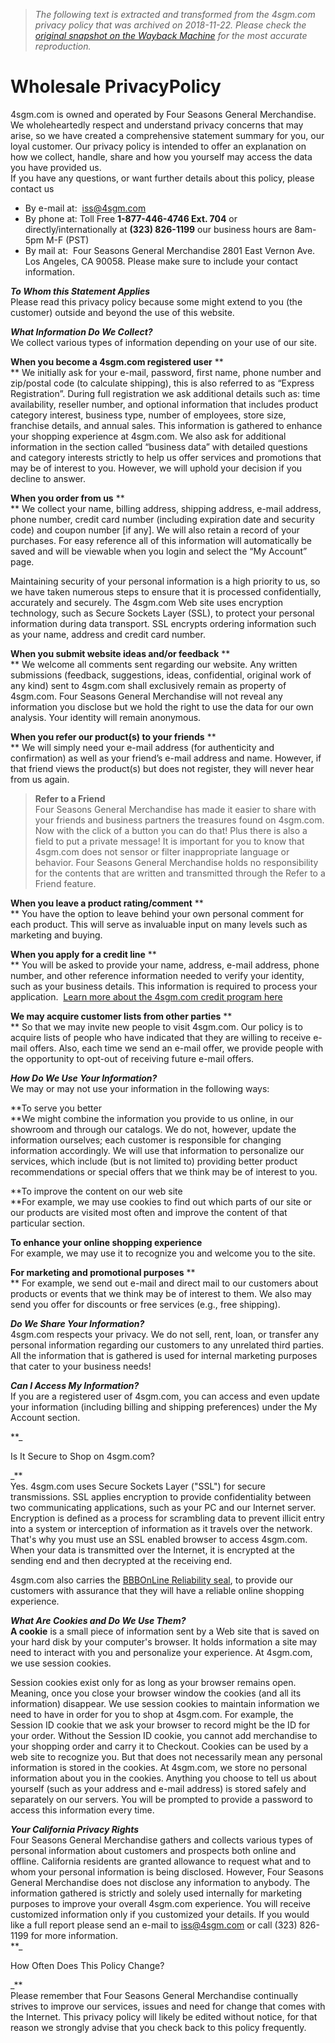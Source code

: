 > *The following text is extracted and transformed from the 4sgm.com privacy policy that was archived on 2018-11-22. Please check the [original snapshot on the Wayback Machine](https://web.archive.org/web/20181122114042id_/http%3A//www.4sgm.com/is-bin/INTERSHOP.enfinity/WFS/4sgm-Storefront-Site/en_US/-/USD/ViewStatic-Start%3FWorkingTemplate%3Dstatic%252FPrivacyPolicy) for the most accurate reproduction.*

# Wholesale PrivacyPolicy

4sgm.com is owned and operated by Four Seasons General Merchandise. We wholeheartedly respect and understand privacy concerns that may arise, so we have created a comprehensive statement summary for you, our loyal customer. Our privacy policy is intended to offer an explanation on how we collect, handle, share and how you yourself may access the data you have provided us.   
If you have any questions, or want further details about this policy, please contact us

  * By e-mail at:  [iss@4sgm.com](mailto:iss@4sgm.com)
  * By phone at: Toll Free **1-877-446-4746 Ext. 704** or directly/internationally at **(323) 826-1199** our business hours are 8am-5pm M-F (PST)
  * By mail at:  Four Seasons General Merchandise 2801 East Vernon Ave. Los Angeles, CA 90058. Please make sure to include your contact information. 



**_To Whom this Statement Applies_**  
Please read this privacy policy because some might extend to you (the customer) outside and beyond the use of this website.

**_What Information Do We Collect?_**   
We collect various types of information depending on your use of our site. 

**When you become a 4sgm.com registered user** **  
** We initially ask for your e-mail, password, first name, phone number and zip/postal code (to calculate shipping), this is also referred to as “Express Registration”. During full registration we ask additional details such as: time availability, reseller number, and optional information that includes product category interest, business type, number of employees, store size, franchise details, and annual sales. This information is gathered to enhance your shopping experience at 4sgm.com. We also ask for additional information in the section called “business data” with detailed questions and category interests strictly to help us offer services and promotions that may be of interest to you. However, we will uphold your decision if you decline to answer. 

**When you order from us** **  
** We collect your name, billing address, shipping address, e-mail address, phone number, credit card number (including expiration date and security code) and coupon number [if any]. We will also retain a record of your purchases. For easy reference all of this information will automatically be saved and will be viewable when you login and select the “My Account” page. 

Maintaining security of your personal information is a high priority to us, so we have taken numerous steps to ensure that it is processed confidentially, accurately and securely. The 4sgm.com Web site uses encryption technology, such as Secure Sockets Layer (SSL), to protect your personal information during data transport. SSL encrypts ordering information such as your name, address and credit card number. 

**When you submit website ideas and/or feedback** **  
** We welcome all comments sent regarding our website. Any written submissions (feedback, suggestions, ideas, confidential, original work of any kind) sent to 4sgm.com shall exclusively remain as property of 4sgm.com. Four Seasons General Merchandise will not reveal any information you disclose but we hold the right to use the data for our own analysis. Your identity will remain anonymous.

**When you refer our product(s) to your friends** **  
** We will simply need your e-mail address (for authenticity and confirmation) as well as your friend’s e-mail address and name. However, if that friend views the product(s) but does not register, they will never hear from us again.

> __Refer to a Friend__   
>  Four Seasons General Merchandise has made it easier to share with your friends and business partners the treasures found on 4sgm.com. Now with the click of a button you can do that! Plus there is also a field to put a private message! It is important for you to know that 4sgm.com does not sensor or filter inappropriate language or behavior. Four Seasons General Merchandise holds no responsibility for the contents that are written and transmitted through the Refer to a Friend feature.

**When you leave a product rating/comment** **  
** You have the option to leave behind your own personal comment for each product. This will serve as invaluable input on many levels such as marketing and buying. 

**When you apply for a credit line** **  
** You will be asked to provide your name, address, e-mail address, phone number, and other reference information needed to verify your identity, such as your business details. This information is required to process your application.  [Learn more about the 4sgm.com credit program here](http://www.4sgm.com/is-bin/INTERSHOP.enfinity/WFS/4sgm-Storefront-Site/en_US/-/USD/ViewStatic-Start?WorkingTemplate=static%2FOpenCreditAccount)

**We may acquire customer lists from other parties** **  
** So that we may invite new people to visit 4sgm.com. Our policy is to acquire lists of people who have indicated that they are willing to receive e-mail offers. Also, each time we send an e-mail offer, we provide people with the opportunity to opt-out of receiving future e-mail offers. 

**_How Do We Use Your Information?_**  
We may or may not use your information in the following ways: 

**To serve you better  
**We might combine the information you provide to us online, in our showroom and through our catalogs. We do not, however, update the information ourselves; each customer is responsible for changing information accordingly. We will use that information to personalize our services, which include (but is not limited to) providing better product recommendations or special offers that we think may be of interest to you.

**To improve the content on our web site  
**For example, we may use cookies to find out which parts of our site or our products are visited most often and improve the content of that particular section.

**To enhance your online shopping experience**  
For example, we may use it to recognize you and welcome you to the site. 

**For marketing and promotional purposes** **  
** For example, we send out e-mail and direct mail to our customers about products or events that we think may be of interest to them. We also may send you offer for discounts or free services (e.g., free shipping).  


**_Do We Share Your Information?_**  
4sgm.com respects your privacy. We do not sell, rent, loan, or transfer any personal information regarding our customers to any unrelated third parties. All the information that is gathered is used for internal marketing purposes that cater to your business needs! 

**_Can I Access My Information?_**  
If you are a registered user of 4sgm.com, you can access and even update your information (including billing and shipping preferences) under the My Account section.

**_

Is It Secure to Shop on 4sgm.com?

_**  
Yes. 4sgm.com uses Secure Sockets Layer ("SSL") for secure transmissions. SSL applies encryption to provide confidentiality between two communicating applications, such as your PC and our Internet server. Encryption is defined as a process for scrambling data to prevent illicit entry into a system or interception of information as it travels over the network. That's why you must use an SSL enabled browser to access 4sgm.com. When your data is transmitted over the Internet, it is encrypted at the sending end and then decrypted at the receiving end. 

4sgm.com also carries the [BBBOnLine Reliability seal](http://www.bbbonline.org/cks.asp?id=1060403155446), to provide our customers with assurance that they will have a reliable online shopping experience. 

**_What Are Cookies and Do We Use Them?_**  
**A cookie** is a small piece of information sent by a Web site that is saved on your hard disk by your computer's browser. It holds information a site may need to interact with you and personalize your experience. At 4sgm.com, we use session cookies.

Session cookies exist only for as long as your browser remains open. Meaning, once you close your browser window the cookies (and all its information) disappear. We use session cookies to maintain information we need to have in order for you to shop at 4sgm.com. For example, the Session ID cookie that we ask your browser to record might be the ID for your order. Without the Session ID cookie, you cannot add merchandise to your shopping order and carry it to Checkout. Cookies can be used by a web site to recognize you. But that does not necessarily mean any personal information is stored in the cookies. At 4sgm.com, we store no personal information about you in the cookies. Anything you choose to tell us about yourself (such as your address and e-mail address) is stored safely and separately on our servers. You will be prompted to provide a password to access this information every time.

**_Your California Privacy Rights_**  
Four Seasons General Merchandise gathers and collects various types of personal information about customers and prospects both online and offline. California residents are granted allowance to request what and to whom your personal information is being disclosed. However, Four Seasons General Merchandise does not disclose any information to anybody. The information gathered is strictly and solely used internally for marketing purposes to improve your overall 4sgm.com experience. You will receive customized information only if you customized your details. If you would like a full report please send an e-mail to [iss@4sgm.com](mailto:iss@4sgm.com) or call (323) 826-1199 for more information.  
**_

How Often Does This Policy Change?

_**  
Please remember that Four Seasons General Merchandise continually strives to improve our services, issues and need for change that comes with the Internet. This privacy policy will likely be edited without notice, for that reason we strongly advise that you check back to this policy frequently. 
